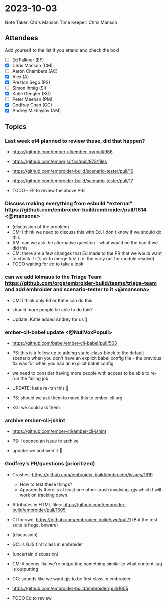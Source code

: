 # 2023-10-03

Note Taker: Chris Manson
Time Keeper: Chris Manson

## Attendees

Add yourself to the list if you attend and check the box!

- [ ] Ed Falkner (EF)
- [x] Chris Manson (CM)
- [ ] Aaron Chambers (AC)
- [x] Alex (A)
- [x] Preston Sego (PS)
- [ ] Simon Ihmig (SI)
- [x] Katie Gengler (KG)
- [ ] Peter Meehan (PM)
- [x] Godfrey Chan (GC)
- [x] Andrey Mikhaylov (AM)

## Topics

### Last week ef4 planned to review these, did that happen?

  - https://github.com/ember-cli/ember-try/pull/966
  - https://github.com/emberjs/rfcs/pull/973/files
  - https://github.com/embroider-build/scenario-tester/pull/16
  - https://github.com/embroider-build/scenario-tester/pull/17

- TODO - EF to review the above PRs 

### Discuss making everything from esbuild “external” https://github.com/embroider-build/embroider/pull/1614 <@mansona>

- (discussion of the problem)
- CM: I think we need to discuss this with Ed. I don't know if we should do this
- AM: can we ask the alternative question - what would be the bad if we did this
- CM: there are a few changes that Ed made to the PR that we would want to check if it's ok to merge first (i.e. the early out for module resolve)
- TODO waiting for ed to take a look


### can we add lolmaus to the Triage Team https://github.com/orgs/embroider-build/teams/triage-team and add embroider and scenario-tester to it <@mansona>

- CM: I think only Ed or Katie can do this
- should more people be able to do this? 


- Update: Katie added Andrey for us 🎉

### ember-cli-babel update <@NullVoxPopuli>

  - https://github.com/babel/ember-cli-babel/pull/503

- PS: this is a follow up to adding static-class-block to the default scenario when you don't have an explicit babel config file - the previous fix was for when you had an explicit babel config
- we need to consider having more people with access to be able to re-run the failing job

- UPDATE: katie re-ran this 🎉
- PS: should we ask them to move this to ember-cli org
- KG: we could ask them

### archive ember-cli-jshint

  - https://github.com/ember-cli/ember-cli-jshint

- PS: I opened an issue to archive

- update: we archived it 🎉


### Godfrey’s PR/questions (prioritized)
- Crashes: https://github.com/embroider-build/embroider/issues/1619 
  - How to test these things?
  - Apparently there is at least one other crash involving .gjs which I will work on tracking down.
- Attributes in HTML files: https://github.com/embroider-build/embroider/pull/1605
- CI for swc: https://github.com/embroider-build/swc/pull/1 (But the test suite is huge, beware)

- (discussion)
- GC: is GJS first class in embroider
- (uncertain discussion)
- CM: it seems like we're outputting something similar to what content-tag is outputting
- GC: sounds like we want  gjs to be first class in embroider

- https://github.com/embroider-build/embroider/pull/1605 
- TODO Ed to review 